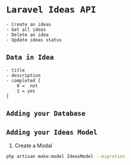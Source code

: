 # `Laravel Ideas API`

    - Create an ideas
    - Get all ideas
    - Delete an idea
    - Update ideas status

## `Data in Idea`

    - title
    - description
    - completed [
        0 =  not
        1 = yes
    ]

## `Adding your Database`


## `Adding your Ideas Model`

1. Create a Modal

```bash
php artisan make:model IdeasModel --migration
```
